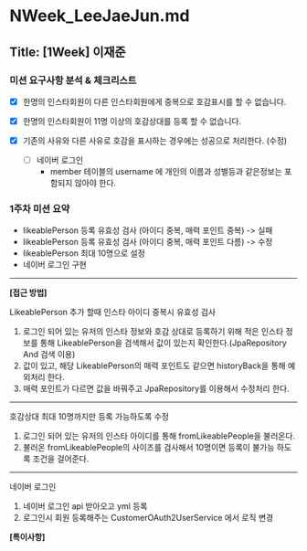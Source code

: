 # NWeek_LeeJaeJun.md

## Title: [1Week] 이재준

### 미션 요구사항 분석 & 체크리스트
- [x] 한명의 인스타회원이 다른 인스타회원에게 중복으로 호감표시를 할 수 없습니다.

- [x] 한명의 인스타회원이 11명 이상의 호감상대를 등록 할 수 없습니다.

- [x] 기존의 사유와 다른 사유로 호감을 표시하는 경우에는 성공으로 처리한다. (수정)

  - [ ] 네이버 로그인
    - member 테이블의 username 에 개인의 이름과 성별등과 같은정보는 포함되지 않아야 한다.

### 1주차 미션 요약
- likeablePerson 등록 유효성 검사 (아이디 중복, 매력 포인트 중복) -> 실패
- likeablePerson 등록 유효성 검사 (아이디 중복, 매력 포인트 다름) -> 수정
- likeablePerson 최대 10명으로 설정
- 네이버 로그인 구현

---

**[접근 방법]**

LikeablePerson 추가 할때 인스타 아이디 중복시 유효성 검사
1. 로그인 되어 있는 유저의 인스타 정보와 호감 상대로 등록하기 위해 적은 인스타 정보를 통해 
LikeablePerson을 검색해서 값이 있는지 확인한다.(JpaRepository And 검색 이용)
2. 값이 있고, 해당 LikeablePerson의 매력 포인트도 같으면 historyBack을 통해 예외처리 한다.
3. 매력 포인트가 다르면 값을 바꿔주고 JpaRepository를 이용해서 수정처리 한다.
---
호감상대 최대 10명까지만 등록 가능하도록 수정
1. 로그인 되어 있는 유저의 인스타 아이디를 통해 fromLikeablePeople을 불러온다.
2. 불러온 fromLikeablePeople의 사이즈를 검사해서 10명이면 등록이 불가능 하도록 조건을 걸어준다.
---
네이버 로그인
1. 네이버 로그인 api 받아오고 yml 등록
2. 로그인시 회원 등록해주는 CustomerOAuth2UserService 에서 로직 변경

**[특이사항]**



